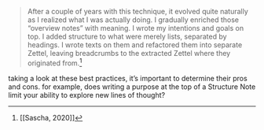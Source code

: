 > After a couple of years with this technique, it evolved quite naturally as I realized what I was actually doing. I gradually enriched those “overview notes” with meaning. I wrote my intentions and goals on top. I added structure to what were merely lists, separated by headings. I wrote texts on them and refactored them into separate Zettel, leaving breadcrumbs to the extracted Zettel where they originated from.[^1]

taking a look at these best practices, it’s important to determine their pros and cons. for example, does writing a purpose at the top of a Structure Note limit your ability to explore new lines of thought?

[^1]: [[Sascha, 2020]]